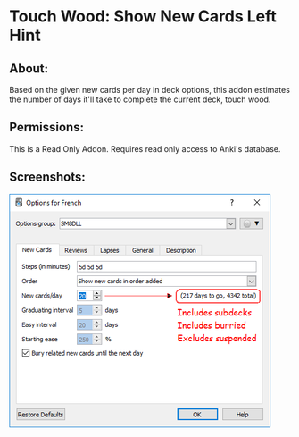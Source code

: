 # Touch Wood: Show New Cards Left Hint

## About:
Based on the given new cards per day in deck options, this addon estimates the number of days it'll take to complete the current deck, touch wood.


## Permissions:
This is a Read Only Addon. Requires read only access to Anki's database.


## Screenshots:
<img src="https://github.com/lovac42/TouchWood/blob/master/screenshots/optmenu.png?raw=true">


